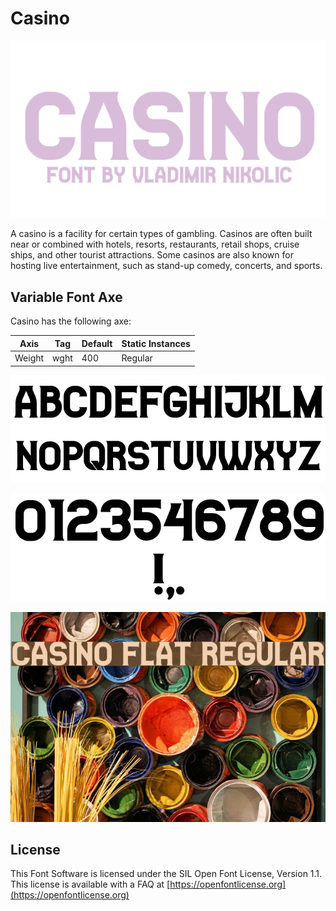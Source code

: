 # Casino

![Image](documentation/image1.png)

A casino is a facility for certain types of gambling. Casinos are often built near or combined with hotels, resorts, restaurants, retail shops, cruise ships, and other tourist attractions. Some casinos are also known for hosting live entertainment, such as stand-up comedy, concerts, and sports.

## Variable Font Axe

Casino has the following axe:

Axis | Tag | Default | Static Instances
--- | --- | --- | ---
Weight | wght | 400 | Regular

![Image](documentation/image2.png)

![Image](documentation/image3.png)

![Image](documentation/image4.png)

## License

This Font Software is licensed under the SIL Open Font License, Version 1.1.
This license is available with a FAQ at [https://openfontlicense.org](https://openfontlicense.org)

